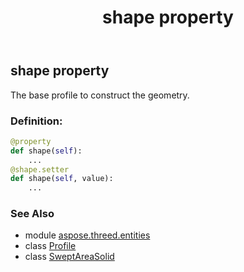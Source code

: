 ﻿---
title: shape property
second_title: Aspose.3D for Python via .NET API References
description: 
type: docs
weight: 180
url: /python-net/aspose.threed.entities/sweptareasolid/shape/
is_root: false
---

## shape property


The base profile to construct the geometry.
### Definition:
```python
@property
def shape(self):
    ...
@shape.setter
def shape(self, value):
    ...
```

### See Also
* module [aspose.threed.entities](../../)
* class [Profile](/3d/python-net/aspose.threed.profiles/profile)
* class [SweptAreaSolid](/3d/python-net/aspose.threed.entities/sweptareasolid)
